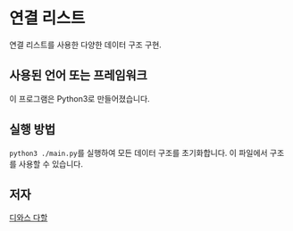 # 연결 리스트

연결 리스트를 사용한 다양한 데이터 구조 구현.

## 사용된 언어 또는 프레임워크

이 프로그램은 Python3로 만들어졌습니다.


## 실행 방법

`python3 ./main.py`를 실행하여 모든 데이터 구조를 초기화합니다. 이 파일에서 구조를 사용할 수 있습니다.

## 저자

[디와스 다할](https://github.com/di-was)
